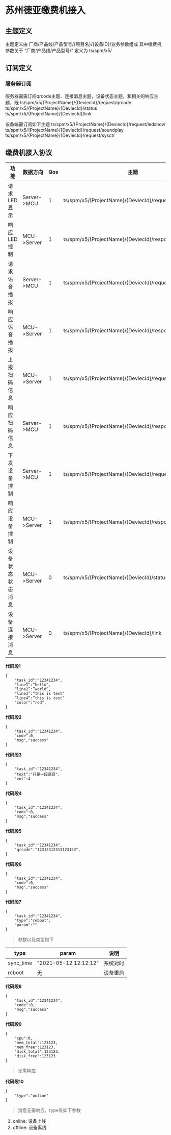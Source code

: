 #  苏州德亚缴费机接入

## 主题定义
主题定义由 厂商/产品线/产品型号/{项目名}/{设备ID}/业务参数组成
其中缴费机参数关于 “厂商/产品线/产品型号/” 定义为 ts/spm/x5/

## 订阅定义
### 服务器订阅
服务器需需订阅qrcode主题、连接消息主题，设备状态主题，和相关的响应主题，既
ts/spm/x5/{ProjectName}/{DeviecId}/request/qrcode 
ts/spm/x5/{ProjectName}/{DeviecId}/status
ts/spm/x5/{ProjectName}/{DeviecId}/link

设备端需订阅如下主题
ts/spm/x5/{ProjectName}/{DeviecId}/request/ledshow
ts/spm/x5/{ProjectName}/{DeviecId}/request/soundplay
ts/spm/x5/{ProjectName}/{DeviecId}/request/sysctr


## 缴费机接入协议

|   功能       | 数据方向 |  Qos| 主题 | 内容 |
| -------  | ------------ | -------- | ------- | ----------- |
| 请求LED显示  | Server->MCU | 1| ts/spm/x5/{ProjectName}/{DeviecId}/request/ledshow     | 见代码段1|
| 响应LED控制  | MCU->Server | 1| ts/spm/x5/{ProjectName}/{DeviecId}/response/ledshow    | 见代码段2| 
| 请求语音播报 | Server->MCU |1 | ts/spm/x5/{ProjectName}/{DeviecId}/request/soundplay    | 见代码段3|
| 响应语音播报 | MCU->Server |1 | ts/spm/x5/{ProjectName}/{DeviecId}/response/soundplay   | 见代码段4|
| 上报扫码信息 | MCU->Server |1 | ts/spm/x5/{ProjectName}/{DeviecId}/request/qrcode       | 见代码段5|
| 响应扫码信息 | Server->MCU |1 | ts/spm/x5/{ProjectName}/{DeviecId}/response/qrcode      | 见代码段6|
| 下发设备控制 | Server->MCU |1 | ts/spm/x5/{ProjectName}/{DeviecId}/request/sysctr       | 见代码段7|
| 响应设备控制 | MCU->Server |1 | ts/spm/x5/{ProjectName}/{DeviecId}/response/sysctr      | 见代码段8|
| 设备状态状态消息 | MCU->Server | 0| ts/spm/x5/{ProjectName}/{DeviecId}/status            | 见代码段9| 
| 设备连接消息 | MCU->Server |0| ts/spm/x5/{ProjectName}/{DeviecId}/link                  | 见代码段10|  

**代码段1**
```
{
    "task_id":"12341234",
    “line1”:”hello”,
    “line2”:”world”,
    “line3”:”this is test”
    “line4”:”this is test”
    "color":"red",
}
```

**代码段2**
```
{
    "task_id":"12341234",
    "code":0,
    "msg","success"
}
```

**代码段3**
```
{
    "task_id":"12341234",
    "text":"只是一段语音",
    "vol":4
}
```

**代码段4**
```
{
    "task_id":"12341234",
    "code":0,
    "msg","success"
}
```

**代码段5**
```
{
    "task_id":"12341234",
    "qrcode":"12312312313123123", 
}
```

**代码段6**
```
{
    "task_id":"12341234",
    "code":0,
    "msg","success"
}
```

**代码段7**
```
{
    "task_id":"12341234",
    "type":"reboot", 
    "param":""
}
```
> 参数以及类型如下

|   type       |  param |  说明 |
| ------  | ----- | ----- |
| sync_time  | "2021-05-12 12:12:12" | 系统对时 |
| reboot  | 无| 设备重启 |


**代码段8**
```
{
    "task_id":"12341234",
    "code":0,
    "msg","success"
}
```

**代码段9**
```
{ 
    "cpu":0,
    "mem_total":123123,
    "mem_free":123123,
    "disk_total":123123,
    "disk_free":123123
}
```
> 无需响应

**代码段10**
```
{ 
    "type":"online" 
}
```
> 消息无需响应，type有如下参数
1. online:  设备上线
2. offline: 设备离线 


